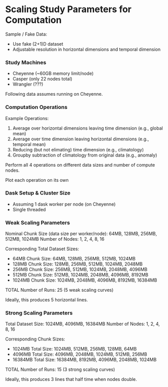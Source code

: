 # Scaling Study Parameters for Computation

Sample / Fake Data:

- Use fake (2+1)D dataset
- Adjustable resolution in horizontal dimensions and temporal dimension

### Study Machines

- Cheyenne (~60GB memory limit/node)
- Casper (only 22 nodes total)
- Wrangler (???)

Following data assumes running on Cheyenne.

### Computation Operations

Example Operations:

1. Average over horizontal dimensions leaving time dimension (e.g., global mean)
2. Average over time dimension leaving horizontal dimensions (e.g., temporal mean)
3. Reducing (but not elimating) time dimension (e.g., climatology)
4. Groupby subtraction of climatology from original data (e.g., anomaly)

Perform all 4 operations on different data sizes and number of compute nodes.

Plot each operation on its own

### Dask Setup & Cluster Size

- Assuming 1 dask worker per node (on Cheyenne)
- Single threaded

### Weak Scaling Parameters

Nominal Chunk Size (data size per worker/node): 64MB, 128MB, 256MB, 512MB, 1024MB
Number of Nodes: 1, 2, 4, 8, 16

Corresponding Total Dataset Sizes:
- 64MB Chunk Size:  64MB, 128MB, 256MB, 512MB, 1024MB
- 128MB Chunk Size: 128MB, 256MB, 512MB, 1024MB, 2048MB
- 256MB Chunk Size:  256MB, 512MB, 1024MB, 2048MB, 4096MB
- 512MB Chunk Size:  512MB, 1024MB, 2048MB, 4096MB, 8192MB
- 1024MB Chunk Size:  1024MB, 2048MB, 4096MB, 8192MB, 16384MB

TOTAL Number of Runs: 25 (5 weak scaling curves)

Ideally, this produces 5 horizontal lines.

### Strong Scaling Parameters

Total Dataset Size: 1024MB, 4096MB, 16384MB
Number of Nodes: 1, 2, 4, 8, 16

Corresponding Chunk Sizes:
- 1024MB Total Size: 1024MB, 512MB, 256MB, 128MB, 64MB
- 4096MB Total Size: 4096MB, 2048MB, 1024MB, 512MB, 256MB
- 16384MB Total Size: 16384MB, 8192MB, 4096MB, 2048MB, 1024MB

TOTAL Number of Runs:  15 (3 strong scaling curves)

Ideally, this produces 3 lines that half time when nodes double.
